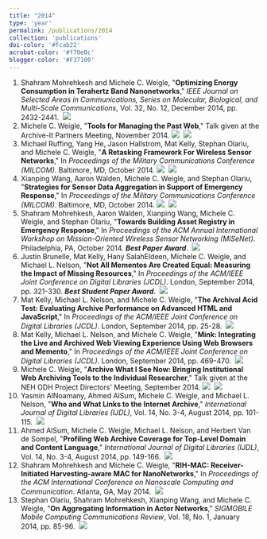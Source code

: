 ```yaml
---
title: "2014"
type: 'year'
permalink: /publications/2014
collection: 'publications'
doi-color: '#fcab22'
acrobat-color: '#f70e0c'
blogger-color: '#F37100'
---
```

1. Shahram Mohrehkesh and Michele C. Weigle, "**Optimizing Energy Consumption in Terahertz Band Nanonetworks**," *IEEE Journal on Selected Areas in Communications, Series on Molecular, Biological, and Multi-Scale Communications*, Vol. 32, No. 12, December 2014, pp. 2432-2441. <a href='https://dx.doi.org/10.1109/JSAC.2014.2367668' target='_blank'><i class='ai ai-fw ai-doi' style='color: {{ page.doi-color }}'></i></a> <a href='http://www.cs.odu.edu/~mweigle/papers/mohrehkesh-jsac14.pdf' target='_blank'><i class='fas fa-solid fa-file-pdf' style='color: {{ page.acrobat-color }}'></i></a> &nbsp;<a href='/publications/bibtex#mohrehkesh-jsac14' target='_blank' class='btn btn--mcwbibtex'><img src='../images/BibTeX_logo-16px-high.png'/></a>
1. Michele C. Weigle, "**Tools for Managing the Past Web**," Talk given at the Archive-It Partners Meeting, November 2014. <a href='http://www.slideshare.net/mweigle/2014-weigleaitpublic' target='_blank' class='btn btn--mcwslideshare'><img src='../images/slideshare-16px-high.png'/></a> &nbsp;<a href='/publications/bibtex#weigle-aitpartners-14' target='_blank' class='btn btn--mcwbibtex'><img src='../images/BibTeX_logo-16px-high.png'/></a>
1. Michael Ruffing, Yang He, Jason Hallstrom, Mat Kelly, Stephan Olariu, and Michele C. Weigle, "**A Retasking Framework For Wireless Sensor Networks**," In *Proceedings of the Military Communications Conference (MILCOM)*. Baltimore, MD, October 2014. <a href='http://dx.doi.org/10.1109/MILCOM.2014.181' target='_blank'><i class='ai ai-fw ai-doi' style='color: {{ page.doi-color }}'></i></a> <a href='http://www.cs.odu.edu/~mweigle/papers/ruffing-milcom14.pdf' target='_blank'><i class='fas fa-solid fa-file-pdf' style='color: {{ page.acrobat-color }}'></i></a> <a href='http://www.slideshare.net/mweigle/yangmilcom2014' target='_blank' class='btn btn--mcwslideshare'><img src='../images/slideshare-16px-high.png'/></a> &nbsp;<a href='/publications/bibtex#ruffing-milcom14' target='_blank' class='btn btn--mcwbibtex'><img src='../images/BibTeX_logo-16px-high.png'/></a>
1. Xianping Wang, Aaron Walden, Michele C. Weigle, and Stephan Olariu, "**Strategies for Sensor Data Aggregation in Support of Emergency Response**," In *Proceedings of the Military Communications Conference (MILCOM)*. Baltimore, MD, October 2014. <a href='http://dx.doi.org/10.1109/MILCOM.2014.189' target='_blank'><i class='ai ai-fw ai-doi' style='color: {{ page.doi-color }}'></i></a> <a href='http://www.cs.odu.edu/~mweigle/papers/wang-milcom14.pdf' target='_blank'><i class='fas fa-solid fa-file-pdf' style='color: {{ page.acrobat-color }}'></i></a> <a href='http://www.slideshare.net/mweigle/wangmilcom2014' target='_blank' class='btn btn--mcwslideshare'><img src='../images/slideshare-16px-high.png'/></a> &nbsp;<a href='/publications/bibtex#wang-milcom14' target='_blank' class='btn btn--mcwbibtex'><img src='../images/BibTeX_logo-16px-high.png'/></a>
1. Shahram Mohrehkesh, Aaron Walden, Xianping Wang, Michele C. Weigle, and Stephan Olariu, "**Towards Building Asset Registry in Emergency Response**," In *Proceedings of the ACM Annual International Workshop on Mission-Oriented Wireless Sensor Networking (MiSeNet)*. Philadelphia, PA, October 2014. ***Best Paper Award***.  <a href='https://dx.doi.org/10.1109/MASS.2014.91' target='_blank'><i class='ai ai-fw ai-doi' style='color: {{ page.doi-color }}'></i></a> <a href='http://www.cs.odu.edu/~mweigle/papers/mohrehkesh-misenet14.pdf' target='_blank'><i class='fas fa-solid fa-file-pdf' style='color: {{ page.acrobat-color }}'></i></a> &nbsp;<a href='/publications/bibtex#mohrehkesh-misenet14' target='_blank' class='btn btn--mcwbibtex'><img src='../images/BibTeX_logo-16px-high.png'/></a>
1. Justin Brunelle, Mat Kelly, Hany SalahEldeen, Michele C. Weigle, and Michael L. Nelson, "**Not All Mementos Are Created Equal: Measuring the Impact of Missing Resources**," In *Proceedings of the ACM/IEEE Joint Conference on Digital Libraries (JCDL)*. London, September 2014, pp. 321-330. ***Best Student Paper Award***.  <a href='https://dx.doi.org/10.1109/JCDL.2014.6970187' target='_blank'><i class='ai ai-fw ai-doi' style='color: {{ page.doi-color }}'></i></a> <a href='http://www.cs.odu.edu/~mln/pubs/jcdl-2014/jcdl-2014-brunelle-damage.pdf' target='_blank'><i class='fas fa-solid fa-file-pdf' style='color: {{ page.acrobat-color }}'></i></a> &nbsp;<a href='/publications/bibtex#brunelle-jcdl14' target='_blank' class='btn btn--mcwbibtex'><img src='../images/BibTeX_logo-16px-high.png'/></a>
1. Mat Kelly, Michael L. Nelson, and Michele C. Weigle, "**The Archival Acid Test: Evaluating Archive Performance on Advanced HTML and JavaScript**," In *Proceedings of the ACM/IEEE Joint Conference on Digital Libraries (JCDL)*. London, September 2014, pp. 25-28. <a href='https://dx.doi.org/10.1109/JCDL.2014.6970146' target='_blank'><i class='ai ai-fw ai-doi' style='color: {{ page.doi-color }}'></i></a> <a href='http://www.cs.odu.edu/~mkelly/papers/2014_dl_acid.pdf' target='_blank'><i class='fas fa-solid fa-file-pdf' style='color: {{ page.acrobat-color }}'></i></a> &nbsp;<a href='/publications/bibtex#kelly-jcdl14-b' target='_blank' class='btn btn--mcwbibtex'><img src='../images/BibTeX_logo-16px-high.png'/></a>
1. Mat Kelly, Michael L. Nelson, and Michele C. Weigle, "**Mink: Integrating the Live and Archived Web Viewing Experience Using Web Browsers and Memento**," In *Proceedings of the ACM/IEEE Joint Conference on Digital Libraries (JCDL)*. London, September 2014, pp. 469-470. <a href='https://dx.doi.org/10.1109/JCDL.2014.6970229' target='_blank'><i class='ai ai-fw ai-doi' style='color: {{ page.doi-color }}'></i></a> <a href='http://www.cs.odu.edu/~mln/pubs/jcdl-2014/jcdl-2014-kelly-mink.pdf' target='_blank'><i class='fas fa-solid fa-file-pdf' style='color: {{ page.acrobat-color }}'></i></a> &nbsp;<a href='/publications/bibtex#kelly-jcdl14-a' target='_blank' class='btn btn--mcwbibtex'><img src='../images/BibTeX_logo-16px-high.png'/></a>
1. Michele C. Weigle, "**Archive What I See Now: Bringing Institutional Web Archiving Tools to the Individual Researcher**," Talk given at the NEH ODH Project Directors' Meeting, September 2014. <a href='https://www.youtube.com/watch?v=UI-rxeEnhvk&feature=youtu.be&t=4338' target='_blank'><i class='fas fa-fw fa-link'></i></a> <a href='http://www.slideshare.net/mweigle/2014-weigleneh' target='_blank' class='btn btn--mcwslideshare'><img src='../images/slideshare-16px-high.png'/></a> &nbsp;<a href='/publications/bibtex#weigle-nehodh-14' target='_blank' class='btn btn--mcwbibtex'><img src='../images/BibTeX_logo-16px-high.png'/></a>
1. Yasmin AlNoamany, Ahmed AlSum, Michele C. Weigle, and Michael L. Nelson, "**Who and What Links to the Internet Archive**," *International Journal of Digital Libraries (IJDL)*, Vol. 14, No. 3-4, August 2014, pp. 101-115. <a href='https://dx.doi.org/10.1007/s00799-014-0111-5' target='_blank'><i class='ai ai-fw ai-doi' style='color: {{ page.doi-color }}'></i></a> <a href='http://www.cs.odu.edu/~mweigle/papers/alnoamany-ijdl14.pdf' target='_blank'><i class='fas fa-solid fa-file-pdf' style='color: {{ page.acrobat-color }}'></i></a> &nbsp;<a href='/publications/bibtex#alnoamany-ijdl14' target='_blank' class='btn btn--mcwbibtex'><img src='../images/BibTeX_logo-16px-high.png'/></a>
1. Ahmed AlSum, Michele C. Weigle, Michael L. Nelson, and Herbert Van de Sompel, "**Profiling Web Archive Coverage for Top-Level Domain and Content Language**," *International Journal of Digital Libraries (IJDL)*, Vol. 14, No. 3-4, August 2014, pp. 149-166. <a href='https://dx.doi.org/10.1007/s00799-014-0118-y' target='_blank'><i class='ai ai-fw ai-doi' style='color: {{ page.doi-color }}'></i></a> <a href='http://www.cs.odu.edu/~aalsum/pubs/ArchiveDescriptor.pdf' target='_blank'><i class='fas fa-solid fa-file-pdf' style='color: {{ page.acrobat-color }}'></i></a> &nbsp;<a href='/publications/bibtex#alsum-ijdl14' target='_blank' class='btn btn--mcwbibtex'><img src='../images/BibTeX_logo-16px-high.png'/></a>
1. Shahram Mohrehkesh and Michele C. Weigle, "**RIH-MAC: Receiver-Initiated Harvesting-aware MAC for NanoNetworks**," In *Proceedings of the ACM International Conference on Nanoscale Computing and Communication*. Atlanta, GA, May 2014. <a href='https://dx.doi.org/10.1145/2619955.2619962' target='_blank'><i class='ai ai-fw ai-doi' style='color: {{ page.doi-color }}'></i></a> <a href='http://www.cs.odu.edu/~mweigle/papers/mohrehkesh-nanocom14.pdf' target='_blank'><i class='fas fa-solid fa-file-pdf' style='color: {{ page.acrobat-color }}'></i></a> &nbsp;<a href='/publications/bibtex#mohrehkesh-nanonet14' target='_blank' class='btn btn--mcwbibtex'><img src='../images/BibTeX_logo-16px-high.png'/></a>
1. Stephan Olariu, Shahram Mohrehkesh, Xianping Wang, and Michele C. Weigle, "**On Aggregating Information in Actor Networks**," *SIGMOBILE Mobile Computing Communications Review*, Vol. 18, No. 1, January 2014, pp. 85-96. <a href='https://dx.doi.org/10.1145/2581555.2581569' target='_blank'><i class='ai ai-fw ai-doi' style='color: {{ page.doi-color }}'></i></a> <a href='http://www.cs.odu.edu/~mweigle/papers/olariu-mccr14.pdf' target='_blank'><i class='fas fa-solid fa-file-pdf' style='color: {{ page.acrobat-color }}'></i></a> &nbsp;<a href='/publications/bibtex#olariu-MCCR14' target='_blank' class='btn btn--mcwbibtex'><img src='../images/BibTeX_logo-16px-high.png'/></a>
